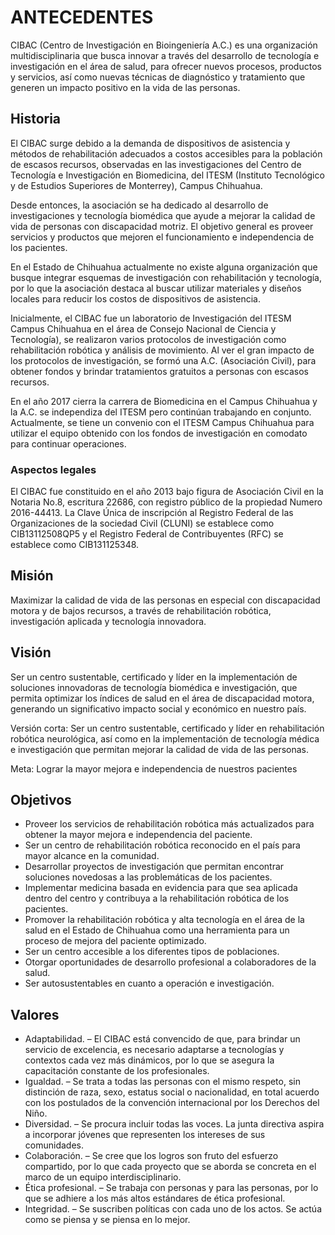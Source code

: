 # ANTECEDENTES
CIBAC (Centro de Investigación en Bioingeniería A.C.) es una organización multidisciplinaria que busca innovar a través del desarrollo de tecnología e investigación en el área de salud, para ofrecer nuevos procesos, productos y servicios, así como nuevas técnicas de diagnóstico y tratamiento que generen un impacto positivo en la vida de las personas. 

## Historia 
El CIBAC surge debido a la demanda de dispositivos de asistencia y métodos de rehabilitación adecuados
a costos accesibles para la población de escasos recursos, observadas en las investigaciones del 
Centro de Tecnología e Investigación en Biomedicina, del ITESM (Instituto Tecnológico y de Estudios 
Superiores de Monterrey), Campus Chihuahua.  

Desde entonces, la asociación se ha dedicado al desarrollo de investigaciones y tecnología biomédica 
que ayude a mejorar la calidad de vida de personas con discapacidad motriz. El objetivo general es 
proveer servicios y productos que mejoren el funcionamiento e independencia de los pacientes. 

En el Estado de Chihuahua actualmente no existe alguna organización que busque integrar esquemas de 
investigación con rehabilitación y tecnología, por lo que la asociación destaca al buscar utilizar 
materiales y diseños locales para reducir los costos de dispositivos de asistencia. 

Inicialmente, el CIBAC fue un laboratorio de Investigación del ITESM Campus Chihuahua en el área de 
Consejo Nacional de Ciencia y Tecnología), se realizaron varios protocolos de investigación como 
rehabilitación robótica y análisis de movimiento.  Al ver el gran impacto de los protocolos de 
investigación, se formó una A.C. (Asociación Civil), para obtener fondos y brindar tratamientos 
gratuitos a personas con escasos recursos.  

En el año 2017 cierra la carrera de Biomedicina en el Campus Chihuahua y la A.C. se independiza del 
ITESM pero continúan trabajando en conjunto. Actualmente, se tiene un convenio con el ITESM Campus 
Chihuahua para utilizar el equipo obtenido con los fondos de investigación en comodato para continuar 
operaciones.  

### Aspectos legales 
El CIBAC fue constituido en el año 2013 bajo figura de Asociación Civil en la Notaria No.8, escritura 
22686, con registro público de la propiedad Numero 2016-44413. La Clave Única de inscripción al 
Registro Federal de las Organizaciones de la sociedad Civil (CLUNI) se establece como CIB13112508QP5 
y el Registro Federal de Contribuyentes (RFC) se establece como CIB131125348. 

## Misión
Maximizar la calidad de vida de las personas en especial con discapacidad motora y de bajos recursos, a través de rehabilitación robótica, investigación aplicada y tecnología innovadora. 

## Visión
Ser un centro sustentable, certificado y líder en la implementación de soluciones innovadoras de tecnología biomédica e investigación, que permita optimizar los índices de salud en el área de discapacidad motora, generando un significativo impacto social y económico en nuestro país. 

Versión corta:  Ser un centro sustentable, certificado y líder en rehabilitación robótica neurológica, así como en la implementación de tecnología médica e investigación que permitan mejorar la calidad de vida de las personas.  

 
Meta:  Lograr la mayor mejora e independencia de nuestros pacientes 

## Objetivos
 - Proveer los servicios de rehabilitación robótica más actualizados para obtener la mayor mejora e independencia del paciente. 
 - Ser un centro de rehabilitación robótica reconocido en el país para mayor alcance en la comunidad. 
 - Desarrollar proyectos de investigación que permitan encontrar soluciones novedosas a las problemáticas de los pacientes.
 - Implementar medicina basada en evidencia para que sea aplicada dentro del centro y contribuya a la rehabilitación robótica de los pacientes.
 - Promover la rehabilitación robótica y alta tecnología en el área de la salud en el Estado de Chihuahua como una herramienta para un proceso de mejora del paciente optimizado.
 - Ser un centro accesible a los diferentes tipos de poblaciones.
 - Otorgar oportunidades de desarrollo profesional a colaboradores de la salud.
 - Ser autosustentables en cuanto a operación e investigación.
 
 ## Valores
  - Adaptabilidad. – El CIBAC está convencido de que, para brindar un servicio de excelencia, es necesario adaptarse a tecnologías y contextos cada vez más dinámicos, por lo que se asegura la capacitación constante de los profesionales.
  - Igualdad. – Se trata a todas las personas con el mismo respeto, sin distinción de raza, sexo, estatus social o nacionalidad, en total acuerdo con los postulados de la convención internacional por los Derechos del Niño.
  - Diversidad. – Se procura incluir todas las voces. La junta directiva aspira a incorporar jóvenes que representen los intereses de sus comunidades.
  - Colaboración. – Se cree que los logros son fruto del esfuerzo compartido, por lo que cada proyecto que se aborda se concreta en el marco de un equipo interdisciplinario.
  - Ética profesional. – Se trabaja con personas y para las personas, por lo que se adhiere a los más altos estándares de ética profesional.
  - Integridad. – Se suscriben políticas con cada uno de los actos. Se actúa como se piensa y se piensa en lo mejor.
